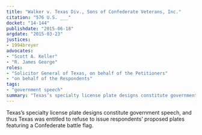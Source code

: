 ```yaml
---
title: "Walker v. Texas Div., Sons of Confederate Veterans, Inc."
citation: "576 U.S. ___"
docket: "14-144"
publishdate: "2015-06-18"
argdate: "2015-03-23"
justices:
- 1994breyer
advocates:
- "Scott A. Keller"
- "R. James George"
roles:
- "Solicitor General of Texas, on behalf of the Petitioners"
- "on behalf of the Respondents"
tags:
- "government speech"
summary: "Texas’s specialty license plate designs constitute government speech, and thus Texas was entitled to refuse to issue respondents’ proposed plates featuring a Confederate battle flag."
---
```

Texas’s specialty license plate designs constitute government speech, and thus Texas was entitled to refuse to issue respondents’ proposed plates featuring a Confederate battle flag.

